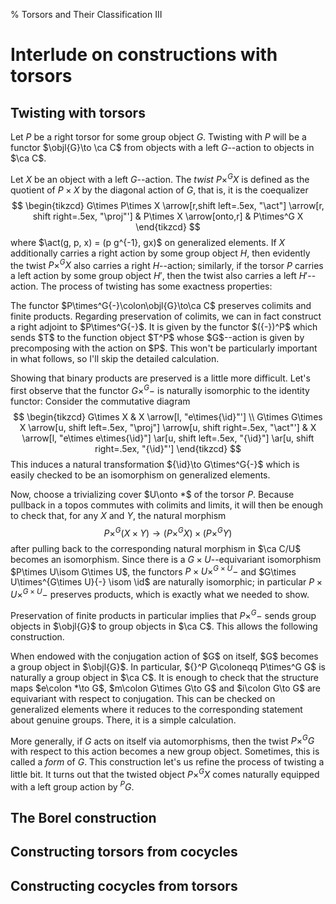 % Torsors and Their Classification III

# Interlude on constructions with torsors #

## Twisting with torsors ##

Let $P$ be a right torsor for some group object $G$. Twisting with $P$ will be a
functor $\objl{G}\to \ca C$ from objects with a left $G$--action to
objects in $\ca C$.

Let $X$ be an object with a left $G$--action. The *twist* $P\times^G X$ is
defined as the quotient of $P\times X$ by the diagonal action of $G$, that is,
it is the coequalizer
$$
\begin{tikzcd}
G\times P\times X \arrow[r,shift left=.5ex, "\act"]
\arrow[r, shift right=.5ex, "\proj"'] & P\times X \arrow[onto,r] & P\times^G X
\end{tikzcd}
$$
where $\act(g, p, x) = (p g^{-1}, gx)$ on generalized elements. If $X$
additionally carries a right action by some group object $H$, then evidently the
twist $P\times^G X$ also carries a right $H$--action; similarly, if the torsor
$P$ carries a left action by some group object $H'$, then the twist also carries
a left $H'$--action. The process of twisting has some exactness properties:

<thm>
The functor $P\times^G{-}\colon\objl{G}\to\ca C$ preserves colimits and finite products.
</thm>

<proof>
Regarding preservation of colimits, we can in fact construct a right adjoint to
$P\times^G{-}$. It is given by the functor $({-})^P$ which sends $T$ to the
function object $T^P$ whose $G$--action is given by precomposing with the action
on $P$. This won't be particularly important in what follows, so I'll skip the
detailed calculation.

Showing that binary products are preserved is a little more difficult. Let's
first observe that the functor $G\times^G{-}$ is naturally isomorphic to the
identity functor: Consider the commutative diagram
$$
\begin{tikzcd}
G\times X & X \arrow[l, "e\times{\id}"'] \\
G\times G\times X \arrow[u, shift left=.5ex, "\proj"]
\arrow[u, shift right=.5ex, "\act"'] & X \arrow[l, "e\times e\times{\id}"]
\ar[u, shift left=.5ex, "{\id}"] \ar[u, shift right=.5ex, "{\id}"']
\end{tikzcd}
$$
This induces a natural transformation ${\id}\to G\times^G{-}$ which is easily
checked to be an isomorphism on generalized elements.

Now, choose a trivializing cover $U\onto *$ of the torsor $P$. Because pullback
in a topos commutes with colimits and limits, it will then be enough to check
that, for any $X$ and $Y$, the natural morphism
$$
P\times^G (X\times Y)\to (P\times^G X) \times (P\times^G Y)
$$
after pulling back to the corresponding natural morphism in $\ca C/U$ becomes an
isomorphism. Since there is a $G\times U$--equivariant isomorphism $P\times
U\isom G\times U$, the functors $P\times U\times^{G\times U}{-}$ and $G\times
U\times^{G\times U}{-} \isom \id$ are naturally isomorphic; in particular
$P\times U\times^{G\times U}{-}$ preserves products, which is exactly what we
needed to show.
</proof>

Preservation of finite products in particular implies that $P\times^G{-}$ sends
group objects in $\objl{G}$ to group objects in $\ca C$. This allows the
following construction.

<thm>
When endowed with the conjugation action of $G$ on itself, $G$ becomes a group
object in $\objl{G}$. In particular, ${}^P G\coloneqq P\times^G G$ is naturally
a group object in $\ca C$.
</thm>
<proof>
It is enough to check that the structure maps $e\colon *\to G$, $m\colon G\times
G\to G$ and $i\colon G\to G$ are equivariant with respect to conjugation. This
can be checked on generalized elements where it reduces to the corresponding
statement about genuine groups. There, it is a simple calculation.
</proof>

More generally, if $G$ acts on itself via automorphisms, then the twist
$P\times^G G$ with respect to this action becomes a new group object. Sometimes,
this is called a *form* of $G$. This construction let's us refine the process of
twisting a little bit. It turns out that the twisted object $P\times^G X$ comes
naturally equipped with a left group action by ${}^P G$.

## The Borel construction ##

## Constructing torsors from cocycles ##

## Constructing cocycles from torsors ##
